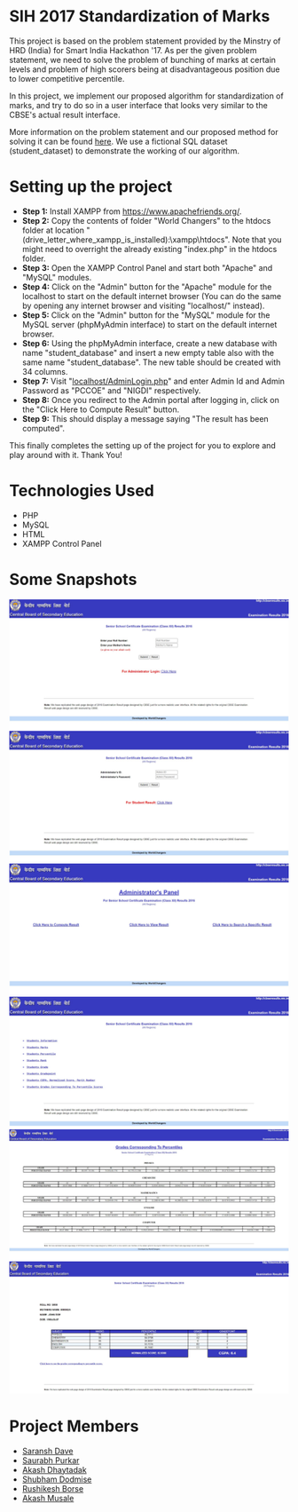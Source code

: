 # SIH 2017 Standardization of Marks
 This project is based on the problem statement provided by the Minstry of HRD (India) for Smart India Hackathon '17. As per the given problem statement, we need to solve the problem of bunching of marks at certain levels and problem of high scorers being at disadvantageous position due to lower competitive percentile.
 
 In this project, we implement our proposed algorithm for standardization of marks, and try to do so in a user interface that looks very similar to the CBSE's actual result interface.
 
 More information on the problem statement and our proposed method for solving it can be found [here](./Hackathon-PDF.pdf). We use a fictional SQL dataset (student_dataset) to demonstrate the working of our algorithm.
 
 # Setting up the project
  - **Step 1:** Install XAMPP from https://www.apachefriends.org/.
  - **Step 2:** Copy the contents of folder "World Changers" to the htdocs folder at location "(drive_letter_where_xampp_is_installed):\xampp\htdocs\". Note that you might need to overright the already existing "index.php" in the htdocs folder.
  - **Step 3:** Open the XAMPP Control Panel and start both "Apache" and "MySQL" modules.
  - **Step 4:** Click on the "Admin" button for the "Apache" module for the localhost to start on the default internet browser (You can do the same by opening any internet browser and visiting "localhost/" instead).
  - **Step 5:** Click on the "Admin" button for the "MySQL" module for the MySQL server (phpMyAdmin interface) to start on the default internet browser.
  - **Step 6:** Using the phpMyAdmin interface, create a new database with name "student_database" and insert a new empty table also with the same name "student_database". The new table should be created with 34 columns.
  - **Step 7:** Visit "[localhost/AdminLogin.php](http://localhost/AdminLogin.php)" and enter Admin Id and Admin Password as "PCCOE" and "NIGDI" respectively.
  - **Step 8:** Once you redirect to the Admin portal after logging in, click on the "Click Here to Compute Result" button.
  - **Step 9:** This should display a message saying "The result has been computed".
  
  This finally completes the setting up of the project for you to explore and play around with it. Thank You!
  
  # Technologies Used
  - PHP
  - MySQL
  - HTML
  - XAMPP Control Panel
  
  # Some Snapshots
  
  ![snap0](snap0.jpg)
  ![snap1](snap1.jpg)
  ![snap2](snap2.jpg)
  ![snap3](snap3.jpg)
  ![snap4](snap4.jpg)
  ![snap5](snap5.jpg)

  # Project Members
  - [Saransh Dave](https://www.linkedin.com/in/saransh-dave/)
  - [Saurabh Purkar](https://www.linkedin.com/in/saurabh-purkar/)
  - [Akash Dhaytadak](https://www.linkedin.com/in/akash-dhaytadak-0a74bb12a/)
  - [Shubham Dodmise](https://www.linkedin.com/in/shubham-dodmise/)
  - [Rushikesh Borse](https://www.linkedin.com/in/rushikeshborse/)
  - [Akash Musale](https://www.linkedin.com/in/algorhythmic/)
